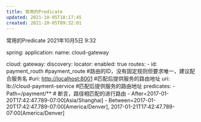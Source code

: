 ```yaml
---
title: 常用的Predicate
updated: 2021-10-05T10:17:45
created: 2021-10-05T09:32:01
---
```


常用的Predicate
2021年10月5日
9:32

spring:
application:
name: cloud-gateway

cloud:
gateway:
discovery:
locator:
enabled: true
routes:
\- id: payment_routh \#payment_route \#路由的ID，没有固定规则但要求唯一，建议配合服务名
\#uri: <http://localhost:8001> \#匹配后提供服务的路由地址
uri: lb://cloud-payment-service \#匹配后提供服务的路由地址
predicates:
\- Path=/payment/\*\* \# 断言，路径相匹配的进行路由
\- After=2017-01-20T17:42:47.789-07:00\[Asia/Shanghai\]
\- Between=2017-01-20T17:42:47.789-07:00\[America/Denver\], 2017-01-21T17:42:47.789-07:00\[America/Denver\]
